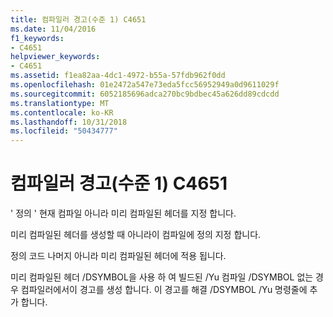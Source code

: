 ```yaml
---
title: 컴파일러 경고(수준 1) C4651
ms.date: 11/04/2016
f1_keywords:
- C4651
helpviewer_keywords:
- C4651
ms.assetid: f1ea82aa-4dc1-4972-b55a-57fdb962f0dd
ms.openlocfilehash: 01e2472a547e73eda5fcc56952949a0d9611029f
ms.sourcegitcommit: 6052185696adca270bc9bdbec45a626dd89cdcdd
ms.translationtype: MT
ms.contentlocale: ko-KR
ms.lasthandoff: 10/31/2018
ms.locfileid: "50434777"
---
```

# <a name="compiler-warning-level-1-c4651"></a>컴파일러 경고(수준 1) C4651

' 정의 ' 현재 컴파일 아니라 미리 컴파일된 헤더를 지정 합니다.

미리 컴파일된 헤더를 생성할 때 아니라이 컴파일에 정의 지정 합니다.

정의 코드 나머지 아니라 미리 컴파일된 헤더에 적용 됩니다.

미리 컴파일된 헤더 /DSYMBOL을 사용 하 여 빌드된 /Yu 컴파일 /DSYMBOL 없는 경우 컴파일러에서이 경고를 생성 합니다.  이 경고를 해결 /DSYMBOL /Yu 명령줄에 추가 합니다.